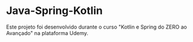 # Java-Spring-Kotlin
Este projeto foi desenvolvido durante o curso "Kotlin e Spring do ZERO ao Avançado" na plataforma Udemy.
